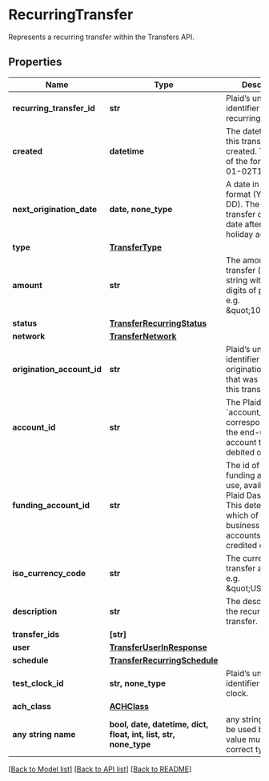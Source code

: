 # RecurringTransfer

Represents a recurring transfer within the Transfers API.

## Properties
Name | Type | Description | Notes
------------ | ------------- | ------------- | -------------
**recurring_transfer_id** | **str** | Plaid’s unique identifier for a recurring transfer. | 
**created** | **datetime** | The datetime when this transfer was created. This will be of the form &#x60;2006-01-02T15:04:05Z&#x60; | 
**next_origination_date** | **date, none_type** | A date in [ISO 8601](https://wikipedia.org/wiki/ISO_8601) format (YYYY-MM-DD).  The next transfer origination date after bank holiday adjustment. | 
**type** | [**TransferType**](TransferType.md) |  | 
**amount** | **str** | The amount of the transfer (decimal string with two digits of precision e.g. \&quot;10.00\&quot;). | 
**status** | [**TransferRecurringStatus**](TransferRecurringStatus.md) |  | 
**network** | [**TransferNetwork**](TransferNetwork.md) |  | 
**origination_account_id** | **str** | Plaid’s unique identifier for the origination account that was used for this transfer. | 
**account_id** | **str** | The Plaid &#x60;account_id&#x60; corresponding to the end-user account that will be debited or credited. | 
**funding_account_id** | **str** | The id of the funding account to use, available in the Plaid Dashboard. This determines which of your business checking accounts will be credited or debited. | 
**iso_currency_code** | **str** | The currency of the transfer amount, e.g. \&quot;USD\&quot; | 
**description** | **str** | The description of the recurring transfer. | 
**transfer_ids** | **[str]** |  | 
**user** | [**TransferUserInResponse**](TransferUserInResponse.md) |  | 
**schedule** | [**TransferRecurringSchedule**](TransferRecurringSchedule.md) |  | 
**test_clock_id** | **str, none_type** | Plaid’s unique identifier for a test clock. | [optional] 
**ach_class** | [**ACHClass**](ACHClass.md) |  | [optional] 
**any string name** | **bool, date, datetime, dict, float, int, list, str, none_type** | any string name can be used but the value must be the correct type | [optional]

[[Back to Model list]](../README.md#documentation-for-models) [[Back to API list]](../README.md#documentation-for-api-endpoints) [[Back to README]](../README.md)


